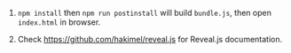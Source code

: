 1. `npm install` then `npm run postinstall` will build `bundle.js`,
   then open `index.html` in browser.

2. Check https://github.com/hakimel/reveal.js for Reveal.js
   documentation.
